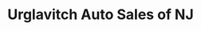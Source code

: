 ---
title: "Urglavitch Auto Sales of NJ"
url: /trenton/urglavitch-auto-sales-of-nj/
shop: Autohaus
---